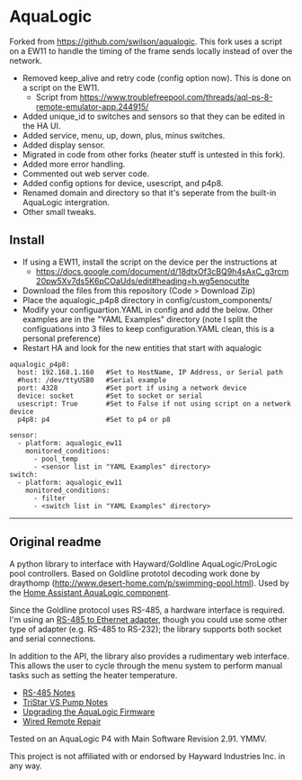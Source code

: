 # AquaLogic

Forked from https://github.com/swilson/aqualogic.  This fork uses a script on a EW11 to handle the timing of the frame sends locally instead of over the network.

- Removed keep_alive and retry code (config option now).  This is done on a script on the EW11.
  - Script from https://www.troublefreepool.com/threads/aql-ps-8-remote-emulator-app.244915/
- Added unique_id to switches and sensors so that they can be edited in the HA UI.
- Added service, menu, up, down, plus, minus switches.
- Added display sensor.
- Migrated in code from other forks (heater stuff is untested in this fork).
- Added more error handling.
- Commented out web server code.
- Added config options for device, usescript, and p4p8.
- Renamed domain and directory so that it's seperate from the built-in AquaLogic intergration.
- Other small tweaks.
  
## Install
- If using a EW11, install the script on the device per the instructions at
  - https://docs.google.com/document/d/18dtxOf3cBQ9h4sAxC_g3rcm20pw5Xv7ds5K6pCOaUds/edit#heading=h.wg5enocutlte
- Download the files from this repository (Code > Download Zip)
- Place the aqualogic_p4p8 directory in config/custom_components/
- Modify your configuartion.YAML in config and add the below.  Other examples are in the "YAML Examples" directory (note I split the configuations into 3 files to keep configuration.YAML clean, this is a personal preference)
- Restart HA and look for the new entities that start with aqualogic

```
aqualogic_p4p8:
  host: 192.168.1.160   #Set to HostName, IP Address, or Serial path
  #host: /dev/ttyUSB0   #Serial example
  port: 4328            #Set port if using a network device
  device: socket        #Set to socket or serial
  usescript: True       #Set to False if not using script on a network device
  p4p8: p4              #Set to p4 or p8

sensor:
  - platform: aqualogic_ew11
    monitored_conditions:
      - pool_temp
      - <sensor list in "YAML Examples" directory>
switch:
  - platform: aqualogic_ew11
    monitored_conditions:
      - filter
      - <switch list in "YAML Examples" directory>
```
----
## Original readme
A python library to interface with Hayward/Goldline AquaLogic/ProLogic pool controllers. Based on Goldline prototol decoding work done by draythomp (http://www.desert-home.com/p/swimming-pool.html). Used by the [Home Assistant AquaLogic component](https://www.home-assistant.io/components/aqualogic/).

Since the Goldline protocol uses RS-485, a hardware interface is required. I'm using an [RS-485 to Ethernet adapter](https://www.usriot.com/products/rs485-to-ethernet-converter.html), though you could use some other type of adapter (e.g. RS-485 to RS-232); the library supports both socket and serial connections.

In addition to the API, the library also provides a rudimentary web interface. This allows the user to cycle through the menu system to perform manual tasks such as setting the heater temperature.

- [RS-485 Notes](https://github.com/swilson/aqualogic/wiki/RS%E2%80%90485-Notes)
- [TriStar VS Pump Notes](https://github.com/swilson/aqualogic/wiki/TriStar-VS-Pump-Notes)
- [Upgrading the AquaLogic Firmware](https://github.com/swilson/aqualogic/wiki/Upgrading-the-AquaLogic-Firmware)
- [Wired Remote Repair](https://github.com/swilson/aqualogic/wiki/Wired-Remote-Repair)

Tested on an AquaLogic P4 with Main Software Revision 2.91. YMMV.

This project is not affiliated with or endorsed by Hayward Industries Inc. in any way. 
